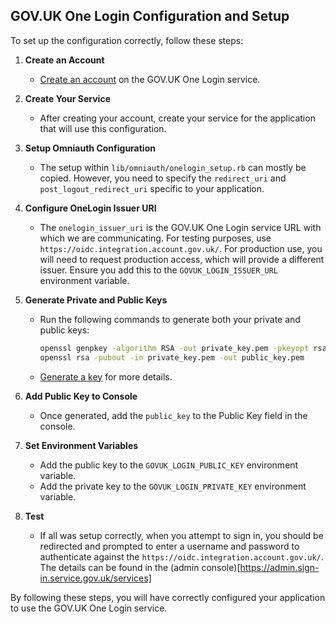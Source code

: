 ## GOV.UK One Login Configuration and Setup

To set up the configuration correctly, follow these steps:

1. **Create an Account**
   - [Create an account](https://admin.sign-in.service.gov.uk/sign-in/enter-email-address) on the GOV.UK One Login service.

2. **Create Your Service**
   - After creating your account, create your service for the application that will use this configuration.

3. **Setup Omniauth Configuration**
   - The setup within `lib/omniauth/onelogin_setup.rb` can mostly be copied. However, you need to specify the `redirect_uri` and `post_logout_redirect_uri` specific to your application.

4. **Configure OneLogin Issuer URI**
   - The `onelogin_issuer_uri` is the GOV.UK One Login service URL with which we are communicating. For testing purposes, use `https://oidc.integration.account.gov.uk/`. For production use, you will need to request production access, which will provide a different issuer. Ensure you add this to the `GOVUK_LOGIN_ISSUER_URL` environment variable.

5. **Generate Private and Public Keys**
   - Run the following commands to generate both your private and public keys:
     ```sh
     openssl genpkey -algorithm RSA -out private_key.pem -pkeyopt rsa_keygen_bits:2048
     openssl rsa -pubout -in private_key.pem -out public_key.pem
     ```
   - [Generate a key](https://docs.sign-in.service.gov.uk/before-integrating/generate-a-key/) for more details.

6. **Add Public Key to Console**
   - Once generated, add the `public_key` to the Public Key field in the console.

7. **Set Environment Variables**
   - Add the public key to the `GOVUK_LOGIN_PUBLIC_KEY` environment variable.
   - Add the private key to the `GOVUK_LOGIN_PRIVATE_KEY` environment variable.

8. **Test**
     - If all was setup correctly, when you attempt to sign in, you should be redirected and prompted to enter a username and password to authenticate against the `https://oidc.integration.account.gov.uk/`. The details can be found in the (admin console)[https://admin.sign-in.service.gov.uk/services]

By following these steps, you will have correctly configured your application to use the GOV.UK One Login service.
